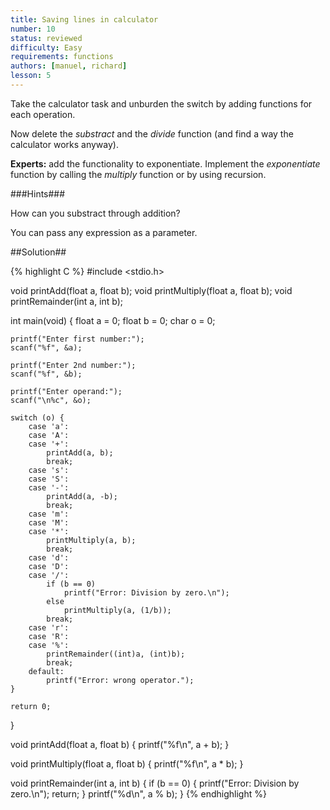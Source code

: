 ```yaml
---
title: Saving lines in calculator
number: 10
status: reviewed
difficulty: Easy
requirements: functions
authors: [manuel, richard]
lesson: 5
---
```


Take the calculator task and unburden the switch by adding functions for each operation.

Now delete the *substract* and the *divide* function (and find a way the calculator works anyway).

**Experts:** add the functionality to exponentiate. Implement the *exponentiate* function by calling the *multiply* function or by using recursion.

###Hints###

How can you substract through addition?

You can pass any expression as a parameter.

##Solution##


{% highlight C %}
#include <stdio.h>

void printAdd(float a, float b);
void printMultiply(float a, float b);
void printRemainder(int a, int b);

int main(void) {
    float a = 0;
    float b = 0;
    char o = 0;

    printf("Enter first number:");
    scanf("%f", &a);

    printf("Enter 2nd number:");
    scanf("%f", &b);

    printf("Enter operand:");
    scanf("\n%c", &o);

    switch (o) {
        case 'a':
        case 'A':
        case '+':
            printAdd(a, b);
            break;
        case 's':
        case 'S':
        case '-':
            printAdd(a, -b);
            break;
        case 'm':
        case 'M':
        case '*':
            printMultiply(a, b);
            break;
        case 'd':
        case 'D':
        case '/':
            if (b == 0)
                printf("Error: Division by zero.\n");
            else
                printMultiply(a, (1/b));
            break;
        case 'r':
        case 'R':
        case '%':
            printRemainder((int)a, (int)b);
            break;
        default:
            printf("Error: wrong operator.");
    }

    return 0;
}

void printAdd(float a, float b) {
    printf("%f\n", a + b);
}

void printMultiply(float a, float b) {
    printf("%f\n", a * b);
}

void printRemainder(int a, int b) {
    if (b == 0) {
        printf("Error: Division by zero.\n");
        return;
    }
    printf("%d\n", a % b);
}
{% endhighlight %}

